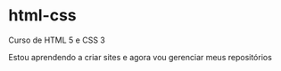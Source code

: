 # html-css
 Curso de HTML 5 e CSS 3

Estou aprendendo a criar sites e agora vou gerenciar meus repositórios